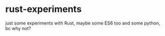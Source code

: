 # rust-experiments
just some experiments with Rust, maybe some ES6 too and some python, bc why not?
